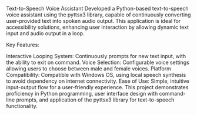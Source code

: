 Text-to-Speech Voice Assistant                                                                                                                                                                             Developed a Python-based text-to-speech voice assistant using the pyttsx3 library, capable of continuously converting user-provided text into spoken audio output. This application is ideal for accessibility solutions, enhancing user interaction by allowing dynamic text input and audio output in a loop.

Key Features:

Interactive Looping System: Continuously prompts for new text input, with the ability to exit on command.
Voice Selection: Configurable voice settings allowing users to choose between male and female voices.
Platform Compatibility: Compatible with Windows OS, using local speech synthesis to avoid dependency on internet connectivity.
Ease of Use: Simple, intuitive input-output flow for a user-friendly experience.
This project demonstrates proficiency in Python programming, user interface design with command-line prompts, and application of the pyttsx3 library for text-to-speech functionality.
